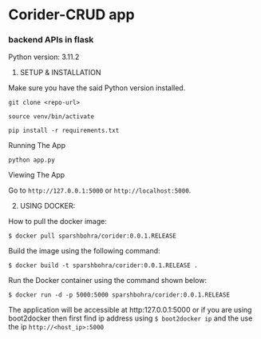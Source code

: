 # Corider-CRUD app
### backend APIs in flask

Python version: 3.11.2

1. SETUP & INSTALLATION

Make sure you have the said Python version installed.
```
git clone <repo-url>
```
```
source venv/bin/activate
```
```
pip install -r requirements.txt
```
Running The App
```
python app.py
```
Viewing The App

Go to ```http://127.0.0.1:5000``` or ```http://localhost:5000```.


2. USING DOCKER:

How to pull the docker image:
```
$ docker pull sparshbohra/corider:0.0.1.RELEASE
```
Build the image using the following command:
```
$ docker build -t sparshbohra/corider:0.0.1.RELEASE .
```
Run the Docker container using the command shown below:
```
$ docker run -d -p 5000:5000 sparshbohra/corider:0.0.1.RELEASE
```
The application will be accessible at http:127.0.0.1:5000 or if you are using boot2docker then first find ip address using ```$ boot2docker ip``` and the use the ip ```http://<host_ip>:5000```
